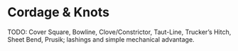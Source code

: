 # Cordage & Knots

TODO: Cover Square, Bowline, Clove/Constrictor, Taut-Line, Trucker’s Hitch, Sheet Bend, Prusik; lashings and simple mechanical advantage.

